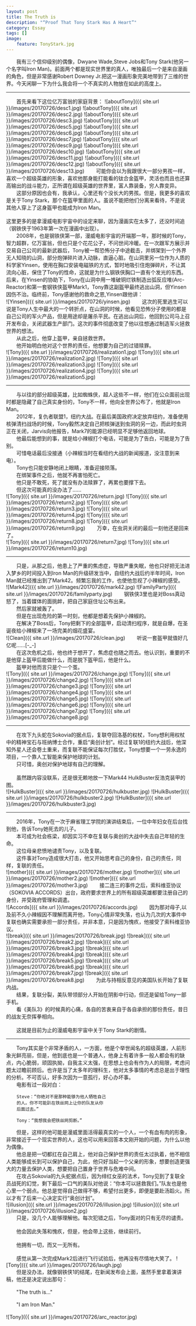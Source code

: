 ```yaml
---
layout: post
title: The Truth is
description: "“Proof That Tony Stark Has A Heart”"
category: Essay
tags: []
image: 
    feature: TonyStark.jpg
---
```

&emsp;&emsp;我有三个信仰级别的偶像，Dwyane Wade,Steve Jobs和Tony Stark(他另一个名字叫Iron Man)。前面两个都是现实世界里的真人，唯独最后一个是来自漫画的角色，但是非常感谢Robert Downey Jr.把这一漫画形象完美地带到了三维的世界。今天闲聊一下为什么我会将一个不真实的人物放在如此的高度上。<br>

* * * 
&emsp;&emsp;首先来看下这位亿万富翁的家庭背景：
![aboutTony]({{ site.url }}/images/20170726/desc1.jpg)
![aboutTony]({{ site.url }}/images/20170726/desc2.jpg)
![aboutTony]({{ site.url }}/images/20170726/desc3.jpg)
![aboutTony]({{ site.url }}/images/20170726/desc5.jpg)
![aboutTony]({{ site.url }}/images/20170726/desc6.jpg)
![aboutTony]({{ site.url }}/images/20170726/desc7.jpg)
![aboutTony]({{ site.url }}/images/20170726/desc9.jpg)
![aboutTony]({{ site.url }}/images/20170726/desc10.jpg)
![aboutTony]({{ site.url }}/images/20170726/desc11.jpg)
![aboutTony]({{ site.url }}/images/20170726/desc12.jpg)
![aboutTony]({{ site.url }}/images/20170726/desc13.jpg)
&emsp;&emsp;可能你会以为我跟很大一部分男孩一样，喜欢一个超级英雄的形象，喜欢他那身能打能看的钛合金盔甲，灵活也而且也还算高输出的战斗能力，正所谓在超级英雄的世界里，富人靠装备，穷人靠变异。<br>
&emsp;&emsp;这部分原因也会有，我承认，心里还有个没长大的男孩。但是，我更多的喜欢是关于Tony Stark，那个在盔甲里面的人。虽说不能把他们分离来看待，不是说其他人穿上了这身盔甲也能成为Iron Man。<br>
&emsp;&emsp;<br>这里更多的是拿漫威电影宇宙中的设定来聊，因为漫画实在太多了，还没时间追（钢铁侠于1963年第一次在漫画中出现）。<br>
&emsp;&emsp;2008年，也是钢铁侠第一部，漫威电影宇宙的开端那一年，那时候的Tony，智力超群，亿万富翁，但也只是个花花公子，不问世间冷暖。在一次跟军方展示并交易自己公司的最新武器后，Tony被一帮恐怖分子中途截击，并绑架到一个外界无人知晓的山洞，部分炮弹碎片进入动脉，直逼心脏。在山洞里另一位作为人质的科学家Yinsen，使用在胸口安装电磁铁的方式，暂时地吸引住炮弹碎片，不让其流向心脏，保住了Tony的性命，这就是为什么钢铁侠胸口一直有个发光的东西。后来，在Yinsen的协助下，Tony在山洞中用一堆破铜烂铁制造出弧反应堆(Arc-Reactor)和第一套钢铁侠盔甲Mark1，Tony靠这副盔甲最终逃出山洞，但Yinsen因伤不治。临终前，Tony感谢他的救命之恩,Yinsen跟他讲：<br>
![Yinsen]({{ site.url }}/images/20170726/yinsen.jpg)
&emsp;&emsp;这次的死里逃生可以说是Tony人生中最大的一个转折点，在山洞的时候，他看见恐怖分子使用的都是自己公司的军火产品，但是用途却是屠杀平民。在逃出山洞后，他回到公司马上召开发布会，关闭武器生产部门。这次的事件彻底改变了他以往想通过制造军火拯救世界的想法。<br>
&emsp;&emsp;从此之后，他穿上盔甲，亲自拯救世界。<br>
&emsp;&emsp;他开始明白他对这个世界的责任，他想要为自己的过错赎罪。<br>
![Tony]({{ site.url }}/images/20170726/realization1.jpg)
![Tony]({{ site.url }}/images/20170726/realization2.jpg)
![Tony]({{ site.url }}/images/20170726/realization3.jpg)
![Tony]({{ site.url }}/images/20170726/realization4.jpg)
![Tony]({{ site.url }}/images/20170726/realization5.jpg)

* * * 
&emsp;&emsp;与以往的部分超级英雄，比如蜘蛛侠，超人这些不一样，他们在公众面前出现时都是隐藏了自己真实身份的，Tony不一样，他向全世界公布了，他就是Iron Man。<br>
&emsp;&emsp;2012年，复仇者联盟1，纽约大战。在最后美国政府决定放弃纽约，准备使用核弹清扫战场的时候，Tony毅然决定自己把核弹送到虫洞的另一边，而此时虫洞正在关闭，Jarvis向他报告，Mark7的能源已经明显不足够他返回地球。<br>
&emsp;&emsp;他最后能想到的事，就是给小辣椒打个电话，可能是为了告白，可能是为了告别。<br>
&emsp;&emsp;可惜电话最后没接通（小辣椒当时在看纽约大战的新闻报道，没注意到来电）。<br>
&emsp;&emsp;Tony也只能安静地闭上眼睛，准备迎接陨落。<br>
&emsp;&emsp;在绑架事件之后，他就不再害怕死亡。<br>
&emsp;&emsp;他只是不敢死，死了就没有办法赎罪了，再累也要撑下去。<br>
&emsp;&emsp;但这次可能真的没办法了......<br>
![Tony]({{ site.url }}/images/20170726/return.jpg)
![Tony]({{ site.url }}/images/20170726/return2.jpg)
![Tony]({{ site.url }}/images/20170726/return3.jpg)
![Tony]({{ site.url }}/images/20170726/return4.jpg)
![Tony]({{ site.url }}/images/20170726/return8.jpg)
![Tony]({{ site.url }}/images/20170726/return9.jpg)
&emsp;&emsp;万幸，在虫洞关闭的最后一刻他还是回来了。<br>
![Tony]({{ site.url }}/images/20170726/return7.jpg)
![Tony]({{ site.url }}/images/20170726/return10.jpg)

* * *
&emsp;&emsp;只是，从那之后，他患上了严重的焦虑症，导致严重失眠，他也只好把无法进入梦乡的时间投入到Iron Man的升级研发当中，自纽约大战后约半年时间，Iron Man就已经推出到了Mark42。频繁忘我的工作，也使他忽视了小辣椒的感受。<br>
![Mark42]({{ site.url }}/images/20170726/mark42.jpg)
![FamilyParty]({{ site.url }}/images/20170726/familyparty.jpg)
&emsp;&emsp;钢铁侠3里也是对Boss真动怒了，当着媒体的面挑衅，把自己家庭住址公布出来。<br>
&emsp;&emsp;然后家就被轰了。<br>
&emsp;&emsp;但是在出现危险的第一时刻，他都是想着先保护小辣椒的。<br>
&emsp;&emsp;在解决了Boss后，Tony把剩下的全部盔甲，启动清扫程序，就是自爆，在圣诞夜给小辣椒来了一场完美的烟花盛宴。<br>
![Clean]({{ site.url }}/images/20170726/clean.jpg)
&emsp;&emsp;听说一套盔甲就值好几亿呢......[-_-]<br>
&emsp;&emsp;在这次危机之后，他也终于想开了，焦虑症也随之而去。他认识到，重要的不是他穿上盔甲后能做什么，而是脱下盔甲后，他是什么。<br>
&emsp;&emsp;盔甲对他而言只是个一个茧。<br>
![Tony]({{ site.url }}/images/20170726/change.jpg)
![Tony]({{ site.url }}/images/20170726/change2.jpg)
![Tony]({{ site.url }}/images/20170726/change3.jpg)
![Tony]({{ site.url }}/images/20170726/change4.jpg)
![Tony]({{ site.url }}/images/20170726/change5.jpg)
![Tony]({{ site.url }}/images/20170726/change6.jpg)
![Tony]({{ site.url }}/images/20170726/change7.jpg)
![Tony]({{ site.url }}/images/20170726/change8.jpg)

* * * 
&emsp;&emsp;在攻下九头蛇在Sokovia的据点后，复联夺回洛基的权杖，Tony想利用权杖中的精神宝石与班纳博士合作，重启“奥创计划”。经过复联1的纽约大战后，他深知外星人还会卷土重来，而复联不能保证每次打胜仗，Tony想要一个一劳永逸的项目，一个靠人工智能来保护地球的计划。<br>
&emsp;&emsp;只可惜，奥创对保护地球有自己的理解。<br><br>
&emsp;&emsp;虽然跟内容没联系，还是很无赖地放一下Mark44 HulkBuster反浩克装甲的图。<br>
![HulkBuster]({{ site.url }}/images/20170726/hulkbuster.jpg)
![HulkBuster]({{ site.url }}/images/20170726/hulkbuster2.jpg)
![HulkBuster]({{ site.url }}/images/20170726/hulkbuster3.jpg)

* * *
&emsp;&emsp;2016年，Tony在一次于麻省理工学院的演讲结束后，一位中年妇女在后台找到他，告诉Tony她死去的儿子。<br>
&emsp;&emsp;本可成为社会栋梁，却因实习不幸在复联与奥创的大战中失去自己年轻的生命。<br>
&emsp;&emsp;这位母亲悲愤地谴责Tony，以及复联。<br>
&emsp;&emsp;这件事对Tony造成很大打击，他又开始思考自己的身份，自己的责任，同样，复联的责任。<br>
![mother]({{ site.url }}/images/20170726/mother.jpg)
![mother]({{ site.url }}/images/20170726/mother2.jpg)
![mother]({{ site.url }}/images/20170726/mother3.jpg)
&emsp;&emsp;接二连三的事件之后，索科维亚协议（SOKOVIA ACCORDS）出台，政府要求世界上的所有超级英雄都要注册自己的身份，并受政府管理和调遣。<br>
![Accords]({{ site.url }}/images/20170726/accords.jpg)
&emsp;&emsp;因为那对母子,以及前不久小辣椒因不理解而离开他，Tony心情非常失落，也认为几次的大事件中复联也确实需要承担一部分责任，并非本意，只是因为愧疚，他接受了索科维亚协议。<br>
![break]({{ site.url }}/images/20170726/break.jpg)
![break]({{ site.url }}/images/20170726/break2.jpg)
![break]({{ site.url }}/images/20170726/break3.jpg)
![break]({{ site.url }}/images/20170726/break4.jpg)
![break]({{ site.url }}/images/20170726/break5.jpg)
![break]({{ site.url }}/images/20170726/break6.jpg)
![break]({{ site.url }}/images/20170726/break7.jpg)
![break]({{ site.url }}/images/20170726/break8.jpg)
&emsp;&emsp;为此与持相反意见的美国队长开始了复联内战。<br>
&emsp;&emsp;结果，复联分裂，美队带领部分人开始在阴影中行动，但还是留给Tony一部手机。<br>
&emsp;&emsp;看《美队3》的时候真的心痛，各自的苦衷来自于各自承担的那份责任，昔日的战友无奈挥拳相向。<br>
<br>
&emsp;&emsp;这就是目前为止的漫威电影宇宙中关于Tony Stark的剧情。

* * * 
&emsp;&emsp;Tony其实是个非常矛盾的人，一方面，他是个举世闻名的超级英雄，人前形象光鲜亮丽，但是，他到底也是一个普通人，他身上有着许多一般人都会有的缺点，内心脆弱，顽固执拗，自我主义太强，在思想上也会有作为人的局限，考虑问题太过瞻前顾后。也许是当了太多年的理科生，他对太多事情的考虑总是出于理性的分析。不可否认，好多次因为一意孤行，好心办坏事。<br>
&emsp;&emsp;电影有过一段对白：
```
    Steve：“你绝对不是那种能够为他人牺牲自己
    的人。你不可能趴在铁丝网上让你的队友从你
    后面过去。”

    Tony：“我想我会把铁丝网剪断。”
```

&emsp;&emsp;但是，这样的他可能是漫威里面活得最真实的一个人，一个有血有肉的形象，非常接近于一个现实世界的人，这也可以用来回答本文刚开始的问题，为什么以他为偶像。<br>
&emsp;&emsp;他总是把一切都扛在自己肩上，他对自己保护世界的责任太过执着，他不相信人类能够成长到可以保护自己，为此，他只好当起一个父亲的形象，想要创造更强大的力量去保护人类，想要把自己置身于世界与危难中间。<br>
&emsp;&emsp;在攻占Sokovia的九头蛇据点后，因为绯红女巫的法术，Tony见到了复联全员战死的幻觉，剩下最后一口气的美队对他说：“你本可以拯救我们。”队友也是他心里一个弱点。他总是觉得自己做得不够，希望付出更多，即便是要赴汤蹈火。所以才有了后来一心决定实行“奥创计划”。<br>
![illusion]({{ site.url }}/images/20170726/illusion.jpg)
![illusion]({{ site.url }}/images/20170726/illusion2.jpg)<br>
&emsp;&emsp;只是，没几个人能够理解他。每次犯错之后，Tony面对的只有无尽的谴责。<br><br>
&emsp;&emsp;他会因此失落和愧疚，但是，他会带上这些，继续前行。<br><br>
&emsp;&emsp;他拥有一切，而又一无所有。<br><br>
&emsp;&emsp;感觉从第一次完成Mark2后进行飞行试验后，他再没有尽情地大笑了。 
![Tony]({{ site.url }}/images/20170726/laugh.jpg)<br>
&emsp;&emsp;但是没办法，就像钢铁侠1的结尾，在新闻发布会上面，虽然手里拿着演讲稿，他还是决定说出那句：<br><br>
&emsp;&emsp;"The truth is..."<br><br>
&emsp;&emsp;"I am Iron Man."<br><br>
![Tony]({{ site.url }}/images/20170726/arc_reactor.jpg)



